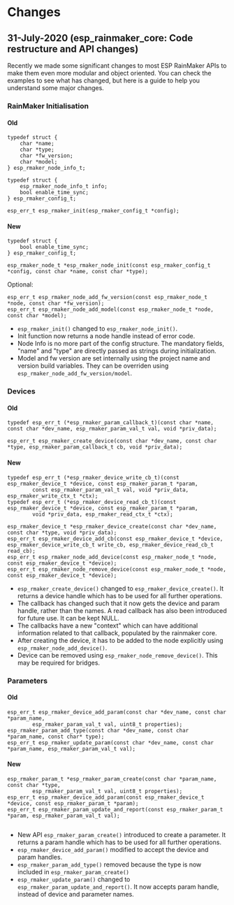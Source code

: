 # Changes

## 31-July-2020 (esp\_rainmaker\_core: Code restructure and API changes)

Recently we made some significant changes to most ESP RainMaker APIs to make them even more modular and object oriented. You can check the examples to see what has changed, but here is a guide to help you understand some major changes.

### RainMaker Initialisation

#### Old
```
typedef struct {
    char *name;
    char *type;
    char *fw_version;
    char *model;
} esp_rmaker_node_info_t;

typedef struct {
    esp_rmaker_node_info_t info;
    bool enable_time_sync;
} esp_rmaker_config_t;

esp_err_t esp_rmaker_init(esp_rmaker_config_t *config);
```

#### New
```
typedef struct {
    bool enable_time_sync;
} esp_rmaker_config_t;

esp_rmaker_node_t *esp_rmaker_node_init(const esp_rmaker_config_t *config, const char *name, const char *type);
```

Optional:

```
esp_err_t esp_rmaker_node_add_fw_version(const esp_rmaker_node_t *node, const char *fw_version);
esp_err_t esp_rmaker_node_add_model(const esp_rmaker_node_t *node, const char *model);

```

- `esp_rmaker_init()` changed to `esp_rmaker_node_init()`.
- Init function now returns a node handle instead of error code.
- Node Info is no more part of the config structure. The mandatory fields, "name" and "type" are directly passed as strings during initialization.
- Model and fw version are set internally using the project name and version build variables. They can be overriden using `esp_rmaker_node_add_fw_version/model`.

### Devices

#### Old
```
typedef esp_err_t (*esp_rmaker_param_callback_t)(const char *name, const char *dev_name, esp_rmaker_param_val_t val, void *priv_data);

esp_err_t esp_rmaker_create_device(const char *dev_name, const char *type, esp_rmaker_param_callback_t cb, void *priv_data);
```

#### New
```		
typedef esp_err_t (*esp_rmaker_device_write_cb_t)(const esp_rmaker_device_t *device, const esp_rmaker_param_t *param,
        const esp_rmaker_param_val_t val, void *priv_data, esp_rmaker_write_ctx_t *ctx);
typedef esp_err_t (*esp_rmaker_device_read_cb_t)(const esp_rmaker_device_t *device, const esp_rmaker_param_t *param,
        void *priv_data, esp_rmaker_read_ctx_t *ctx);
        
esp_rmaker_device_t *esp_rmaker_device_create(const char *dev_name, const char *type, void *priv_data);
esp_err_t esp_rmaker_device_add_cb(const esp_rmaker_device_t *device, esp_rmaker_device_write_cb_t write_cb, esp_rmaker_device_read_cb_t read_cb);
esp_err_t esp_rmaker_node_add_device(const esp_rmaker_node_t *node, const esp_rmaker_device_t *device);
esp_err_t esp_rmaker_node_remove_device(const esp_rmaker_node_t *node, const esp_rmaker_device_t *device);
```

- `esp_rmaker_create_device()` changed to `esp_rmaker_device_create()`. It returns a device handle which has to be used for all further operations.
- The callback has changed such that it now gets the device and param handle, rather than the names. A read callback has also been introduced for future use. It can be kept NULL.
- The callbacks have a new "context" which can have additional information related to that callback, populated by the rainmaker core.
- After creating the device, it has to be added to the node explicitly using `esp_rmaker_node_add_device()`.
- Device can be removed using `esp_rmaker_node_remove_device()`. This may be required for bridges.

### Parameters

#### Old
```
esp_err_t esp_rmaker_device_add_param(const char *dev_name, const char *param_name,
        esp_rmaker_param_val_t val, uint8_t properties);
esp_rmaker_param_add_type(const char *dev_name, const char *param_name, const char* type);
esp_err_t esp_rmaker_update_param(const char *dev_name, const char *param_name, esp_rmaker_param_val_t val);
```

#### New
```
esp_rmaker_param_t *esp_rmaker_param_create(const char *param_name, const char *type,
        esp_rmaker_param_val_t val, uint8_t properties);
esp_err_t esp_rmaker_device_add_param(const esp_rmaker_device_t *device, const esp_rmaker_param_t *param);
esp_err_t esp_rmaker_param_update_and_report(const esp_rmaker_param_t *param, esp_rmaker_param_val_t val);


```

- New API `esp_rmaker_param_create()` introduced to create a parameter. It returns a param handle which has to be used for all further operations.
- `esp_rmaker_device_add_param()` modified to accept the device and param handles.
- `esp_rmaker_param_add_type()` removed because the type is now included in `esp_rmaker_param_create()`
- `esp_rmaker_update_param()` changed to `esp_rmaker_param_update_and_report()`. It now accepts param handle, instead of device and parameter names.




